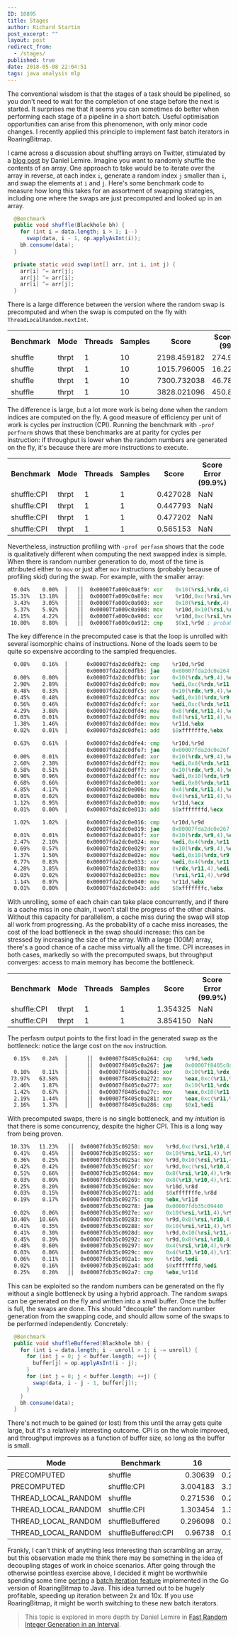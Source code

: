 ```yaml
---
ID: 10895
title: Stages
author: Richard Startin
post_excerpt: ""
layout: post
redirect_from:
  - /stages/
published: true
date: 2018-05-08 22:04:51
tags: java analysis mlp
---
```

The conventional wisdom is that the stages of a task should be pipelined, so you don't need to wait for the completion of one stage before the next is started. It surprises me that it seems you can sometimes do better when performing each stage of a pipeline in a short batch. Useful optimisation opportunities can arise from this phenomenon, with only minor code changes. I recently applied this principle to implement fast batch iterators in RoaringBitmap.

I came across a discussion about shuffling arrays on Twitter, stimulated by a <a href="https://lemire.me/blog/2018/03/24/when-shuffling-large-arrays-how-much-time-can-be-attributed-to-random-number-generation/" rel="noopener" target="_blank">blog post</a> by Daniel Lemire. Imagine you want to randomly shuffle the contents of an array. One approach to take would be to iterate over the array in reverse, at each index `i`, generate a random index `j` smaller than `i`, and swap the elements at `i` and `j`. Here's some benchmark code to measure how long this takes for an assortment of swapping strategies, including one where the swaps are just precomputed and looked up in an array.

```java
  @Benchmark
  public void shuffle(Blackhole bh) {
    for (int i = data.length; i > 1; i--)
      swap(data, i - 1, op.applyAsInt(i));
    bh.consume(data);
  }

  private static void swap(int[] arr, int i, int j) {
    arr[i] ^= arr[j];
    arr[j] ^= arr[i];
    arr[i] ^= arr[j];
  }
```

There is a large difference between the version where the random swap is precomputed and when the swap is computed on the fly with `ThreadLocalRandom.nextInt`.

<div class="table-holder">
<table class="table table-bordered table-hover table-condensed">
<tbody><tr>
<th>Benchmark</th>
<th>Mode</th>
<th>Threads</th>
<th>Samples</th>
<th>Score</th>
<th>Score Error (99.9%)</th>
<th>Unit</th>
<th>Param: mode</th>
<th>Param: size</th>
</tr>
<tr>
<td>shuffle</td>
<td>thrpt</td>
<td>1</td>
<td>10</td>
<td>2198.459182</td>
<td>274.965189</td>
<td>ops/s</td>
<td>THREAD_LOCAL_RANDOM</td>
<td>65536</td>
</tr>
<tr>
<td>shuffle</td>
<td>thrpt</td>
<td>1</td>
<td>10</td>
<td>1015.796005</td>
<td>16.225480</td>
<td>ops/s</td>
<td>THREAD_LOCAL_RANDOM</td>
<td>131072</td>
</tr>
<tr>
<td>shuffle</td>
<td>thrpt</td>
<td>1</td>
<td>10</td>
<td>7300.732038</td>
<td>46.788234</td>
<td>ops/s</td>
<td>PRECOMPUTED</td>
<td>65536</td>
</tr>
<tr>
<td>shuffle</td>
<td>thrpt</td>
<td>1</td>
<td>10</td>
<td>3828.021096</td>
<td>450.874537</td>
<td>ops/s</td>
<td>PRECOMPUTED</td>
<td>131072</td>
</tr>
</tbody></table>
</div>

The difference is large, but a lot more work is being done when the random indices are computed on the fly. A good measure of efficiency per unit of work is cycles per instruction (CPI). Running the benchmark with `-prof perfnorm` shows that these benchmarks are at parity for cycles per instruction: if throughput is lower when the random numbers are generated on the fly, it's because there are more instructions to execute.

<div class="table-holder">
<table class="table table-bordered table-hover table-condensed">
<tbody><tr>
<th>Benchmark</th>
<th>Mode</th>
<th>Threads</th>
<th>Samples</th>
<th>Score</th>
<th>Score Error (99.9%)</th>
<th>Unit</th>
<th>Param: mode</th>
<th>Param: size</th>
</tr>
<tr>
<td>shuffle:CPI</td>
<td>thrpt</td>
<td>1</td>
<td>1</td>
<td>0.427028</td>
<td>NaN</td>
<td>#/op</td>
<td>THREAD_LOCAL_RANDOM</td>
<td>65536</td>
</tr>
<tr>
<td>shuffle:CPI</td>
<td>thrpt</td>
<td>1</td>
<td>1</td>
<td>0.447793</td>
<td>NaN</td>
<td>#/op</td>
<td>THREAD_LOCAL_RANDOM</td>
<td>131072</td>
</tr>
<tr>
<td>shuffle:CPI</td>
<td>thrpt</td>
<td>1</td>
<td>1</td>
<td>0.477202</td>
<td>NaN</td>
<td>#/op</td>
<td>PRECOMPUTED</td>
<td>65536</td>
</tr>
<tr>
<td>shuffle:CPI</td>
<td>thrpt</td>
<td>1</td>
<td>1</td>
<td>0.565153</td>
<td>NaN</td>
<td>#/op</td>
<td>PRECOMPUTED</td>
<td>131072</td>
</tr>
</tbody></table>
</div>

Nevertheless, instruction profiling with `-prof perfasm` shows that the code is qualitatively different when computing the next swapped index is simple. When there is random number generation to do, most of the time is attributed either to `mov` or just after `mov` instructions (probably because of profiling skid) during the swap. For example, with the smaller array:

```asm
  0.04%    0.00%  │   ││  0x00007fa009c0a8f9: xor    0x10(%rsi,%rdx,4),%r10d  
 15.31%   13.18%  │   ││  0x00007fa009c0a8fe: mov    %r10d,0xc(%rsi,%rcx,4)  
  3.43%    3.05%  │   ││  0x00007fa009c0a903: xor    0x10(%rsi,%rdx,4),%r10d  
  5.37%    5.92%  │   ││  0x00007fa009c0a908: mov    %r10d,0x10(%rsi,%rdx,4)  
  4.15%    4.22%  │   ││  0x00007fa009c0a90d: xor    %r10d,0xc(%rsi,%rcx,4)  
 10.80%    8.80%  │   ││  0x00007fa009c0a912: cmp    $0x1,%r9d ; probably skid
```

The key difference in the precomputed case is that the loop is unrolled with several isomorphic chains of instructions. None of the loads seem to be quite so expensive according to the sampled frequencies. 

```asm
  0.08%    0.16%  │      0x00007fda2dc0dfb2: cmp    %r10d,%r9d
                  │      0x00007fda2dc0dfb5: jae    0x00007fda2dc0e264
  0.00%    0.00%  │      0x00007fda2dc0dfbb: xor    0x10(%rdx,%r9,4),%edi
  2.90%    2.89%  │      0x00007fda2dc0dfc0: mov    %edi,0xc(%rdx,%r11,4)
  0.48%    0.33%  │      0x00007fda2dc0dfc5: xor    0x10(%rdx,%r9,4),%edi
  0.45%    0.48%  │      0x00007fda2dc0dfca: mov    %edi,0x10(%rdx,%r9,4)
  0.56%    0.46%  │      0x00007fda2dc0dfcf: xor    %edi,0xc(%rdx,%r11,4)
  4.29%    3.88%  │      0x00007fda2dc0dfd4: mov    0x8(%rdx,%r11,4),%edi
  0.03%    0.01%  │      0x00007fda2dc0dfd9: mov    0x8(%rsi,%r11,4),%r9d
  1.38%    1.46%  │      0x00007fda2dc0dfde: mov    %r11d,%ebx
  0.02%    0.01%  │      0x00007fda2dc0dfe1: add    $0xfffffffe,%ebx   

  0.63%    0.61%  │      0x00007fda2dc0dfe4: cmp    %r10d,%r9d
                  │      0x00007fda2dc0dfe7: jae    0x00007fda2dc0e26f
  0.00%    0.01%  │      0x00007fda2dc0dfed: xor    0x10(%rdx,%r9,4),%edi
  2.60%    2.38%  │      0x00007fda2dc0dff2: mov    %edi,0x8(%rdx,%r11,4)
  0.58%    0.51%  │      0x00007fda2dc0dff7: xor    0x10(%rdx,%r9,4),%edi
  0.90%    0.96%  │      0x00007fda2dc0dffc: mov    %edi,0x10(%rdx,%r9,4)
  0.68%    0.66%  │      0x00007fda2dc0e001: xor    %edi,0x8(%rdx,%r11,4)
  4.85%    4.17%  │      0x00007fda2dc0e006: mov    0x4(%rdx,%r11,4),%edi
  0.01%    0.02%  │      0x00007fda2dc0e00b: mov    0x4(%rsi,%r11,4),%r9d
  1.12%    0.95%  │      0x00007fda2dc0e010: mov    %r11d,%ecx
  0.01%    0.00%  │      0x00007fda2dc0e013: add    $0xfffffffd,%ecx  

  1.02%    1.02%  │      0x00007fda2dc0e016: cmp    %r10d,%r9d
                  │      0x00007fda2dc0e019: jae    0x00007fda2dc0e267
  0.01%    0.01%  │      0x00007fda2dc0e01f: xor    0x10(%rdx,%r9,4),%edi
  2.47%    2.10%  │      0x00007fda2dc0e024: mov    %edi,0x4(%rdx,%r11,4)
  0.69%    0.57%  │      0x00007fda2dc0e029: xor    0x10(%rdx,%r9,4),%edi
  1.37%    1.50%  │      0x00007fda2dc0e02e: mov    %edi,0x10(%rdx,%r9,4)
  0.77%    0.83%  │      0x00007fda2dc0e033: xor    %edi,0x4(%rdx,%r11,4)
  4.28%    3.85%  │      0x00007fda2dc0e038: mov    (%rdx,%r11,4),%edi
  0.03%    0.02%  │      0x00007fda2dc0e03c: mov    (%rsi,%r11,4),%r9d
  1.14%    0.97%  │      0x00007fda2dc0e040: mov    %r11d,%ebx
  0.01%    0.00%  │      0x00007fda2dc0e043: add    $0xfffffffc,%ebx  

```

With unrolling, some of each chain can take place concurrently, and if there is a cache miss in one chain, it won't stall the progress of the other chains. Without this capacity for parallelism, a cache miss during the swap will stop all work from progressing. As the probability of a cache miss increases, the cost of the load bottleneck in the swap should increase: this can be stressed by increasing the size of the array. With a large (100M) array, there's a good chance of a cache miss virtually all the time. CPI increases in both cases, markedly so with the precomputed swaps, but throughput converges: access to main memory has become the bottleneck.

<div class="table-holder">
<table class="table table-bordered table-hover table-condensed">
<tbody><tr>
<th>Benchmark</th>
<th>Mode</th>
<th>Threads</th>
<th>Samples</th>
<th>Score</th>
<th>Score Error (99.9%)</th>
<th>Unit</th>
<th>Param: mode</th>
<th>Param: size</th>
</tr>
<tr>
<td>shuffle:CPI</td>
<td>thrpt</td>
<td>1</td>
<td>1</td>
<td>1.354325</td>
<td>NaN</td>
<td>#/op</td>
<td>THREAD_LOCAL_RANDOM</td>
<td>100000000</td>
</tr>
<tr>
<td>shuffle:CPI</td>
<td>thrpt</td>
<td>1</td>
<td>1</td>
<td>3.854150</td>
<td>NaN</td>
<td>#/op</td>
<td>PRECOMPUTED</td>
<td>100000000</td>
</tr>
</tbody></table>
</div>

The perfasm output points to the first load in the generated swap as the bottleneck: notice the large cost on the `mov` instruction.

```asm
  0.15%    0.24%  │      ││  0x00007f8405c0a264: cmp    %r9d,%edx
                  │      ││  0x00007f8405c0a267: jae    0x00007f8405c0a350
  0.10%    0.11%  │      ││  0x00007f8405c0a26d: xor    0x10(%r11,%rdx,4),%eax  
 73.97%   63.58%  │      ││  0x00007f8405c0a272: mov    %eax,0xc(%r11,%rcx,4)  
  2.46%    1.87%  │      ││  0x00007f8405c0a277: xor    0x10(%r11,%rdx,4),%eax 
  1.42%    0.67%  │      ││  0x00007f8405c0a27c: mov    %eax,0x10(%r11,%rdx,4) 
  2.19%    1.44%  │      ││  0x00007f8405c0a281: xor    %eax,0xc(%r11,%rcx,4) 
  2.16%    1.37%  │      ││  0x00007f8405c0a286: cmp    $0x1,%edi
```

With precomputed swaps, there is no single bottleneck, and my <em>intuition</em> is that there is some concurrency, despite the higher CPI. This is a long way from being proven.

```asm
 10.33%   11.23%   ││  0x00007fdb35c09250: mov    %r9d,0xc(%rsi,%r10,4)  
  0.41%    0.45%   ││  0x00007fdb35c09255: xor    0x10(%rsi,%r11,4),%r9d  
  0.36%    0.25%   ││  0x00007fdb35c0925a: mov    %r9d,0x10(%rsi,%r11,4)  
  0.42%    0.42%   ││  0x00007fdb35c0925f: xor    %r9d,0xc(%rsi,%r10,4)  
  0.51%    0.66%   ││  0x00007fdb35c09264: mov    0x8(%rsi,%r10,4),%r9d  
  0.03%    0.09%   ││  0x00007fdb35c09269: mov    0x8(%r13,%r10,4),%r11d 
  0.25%    0.20%   ││  0x00007fdb35c0926e: mov    %r10d,%r8d
  0.03%    0.15%   ││  0x00007fdb35c09271: add    $0xfffffffe,%r8d  
  0.19%    0.17%   ││  0x00007fdb35c09275: cmp    %ebx,%r11d
                   ││  0x00007fdb35c09278: jae    0x00007fdb35c09440
  0.02%    0.06%   ││  0x00007fdb35c0927e: xor    0x10(%rsi,%r11,4),%r9d  
 10.40%   10.66%   ││  0x00007fdb35c09283: mov    %r9d,0x8(%rsi,%r10,4) 
  0.41%    0.35%   ││  0x00007fdb35c09288: xor    0x10(%rsi,%r11,4),%r9d 
  0.41%    0.30%   ││  0x00007fdb35c0928d: mov    %r9d,0x10(%rsi,%r11,4) 
  0.45%    0.39%   ││  0x00007fdb35c09292: xor    %r9d,0x8(%rsi,%r10,4)  
  0.48%    0.60%   ││  0x00007fdb35c09297: mov    0x4(%rsi,%r10,4),%r9d  
  0.03%    0.06%   ││  0x00007fdb35c0929c: mov    0x4(%r13,%r10,4),%r11d 
  0.06%    0.11%   ││  0x00007fdb35c092a1: mov    %r10d,%edi
  0.02%    0.16%   ││  0x00007fdb35c092a4: add    $0xfffffffd,%edi   
  0.25%    0.20%   ││  0x00007fdb35c092a7: cmp    %ebx,%r11d
```

This can be exploited so the random numbers can be generated on the fly without a single bottleneck by using a hybrid approach. The random swaps can be generated on the fly and written into a small buffer. Once the buffer is full, the swaps are done. This should "decouple" the random number generation from the swapping code, and should allow some of the swaps to be performed independently. Concretely:

```java
  @Benchmark
  public void shuffleBuffered(Blackhole bh) {
    for (int i = data.length; i - unroll > 1; i -= unroll) {
      for (int j = 0; j < buffer.length; ++j) {
        buffer[j] = op.applyAsInt(i - j);
      }
      for (int j = 0; j < buffer.length; ++j) {
        swap(data, i - j - 1, buffer[j]);
      }
    }
    bh.consume(data);
  }
```

There's not much to be gained (or lost) from this until the array gets quite large, but it's a relatively interesting outcome. CPI is on the whole improved, and throughput improves as a function of buffer size, so long as the buffer is small.

<div class="table-holder">
<table class="table table-bordered table-hover table-condensed">
<thead><tr><th>Mode</th>
<th>Benchmark</th>
<th>16</th>
<th>32</th>
<th>64</th>
<th>128</th>
<th>256</th>
</tr></thead>
<tbody><tr>
<td>PRECOMPUTED</td>
<td>shuffle</td>
<td align="right">0.30639</td>
<td align="right">0.296566</td>
<td align="right">0.309829</td>
<td align="right">0.312449</td>
<td align="right">0.311183</td>
</tr>
<tr>
<td>PRECOMPUTED</td>
<td>shuffle:CPI</td>
<td align="right">3.004183</td>
<td align="right">3.126903</td>
<td align="right">2.989748</td>
<td align="right">2.987508</td>
<td align="right">3.000369</td>
</tr>
<tr>
<td>THREAD_LOCAL_RANDOM</td>
<td>shuffle</td>
<td align="right">0.271536</td>
<td align="right">0.266418</td>
<td align="right">0.271858</td>
<td align="right">0.265593</td>
<td align="right">0.264507</td>
</tr>
<tr>
<td>THREAD_LOCAL_RANDOM</td>
<td>shuffle:CPI</td>
<td align="right">1.303454</td>
<td align="right">1.328127</td>
<td align="right">1.300731</td>
<td align="right">1.32857</td>
<td align="right">1.377559</td>
</tr>
<tr>
<td>THREAD_LOCAL_RANDOM</td>
<td>shuffleBuffered</td>
<td align="right">0.296098</td>
<td align="right">0.324416</td>
<td align="right">0.346934</td>
<td align="right">0.353246</td>
<td align="right">0.35277</td>
</tr>
<tr>
<td>THREAD_LOCAL_RANDOM</td>
<td>shuffleBuffered:CPI</td>
<td align="right">0.96738</td>
<td align="right">0.937101</td>
<td align="right">0.893673</td>
<td align="right">0.87786</td>
<td align="right">0.874607</td>
</tr>
</tbody></table>
</div>

Frankly, I can't think of anything less interesting than scrambling an array, but this observation made me think there may be something in the idea of decoupling stages of work in choice scenarios. After going through the otherwise pointless exercise above, I decided it might be worthwhile spending some time <a href="https://github.com/RoaringBitmap/RoaringBitmap/pull/243" rel="noopener" target="_blank">porting</a> a <a href="https://github.com/RoaringBitmap/roaring/pull/150" rel="noopener" target="_blank">batch iteration feature</a> implemented in the Go version of RoaringBitmap to Java. This idea turned out to be hugely profitable, speeding up iteration between 2x and 10x. If you use RoaringBitmap, it might be worth switching to these new batch iterators.



<blockquote>This topic is explored in more depth by Daniel Lemire in <a href="https://arxiv.org/pdf/1805.10941.pdf" rel="noopener" target="_blank">Fast Random Integer Generation in an Interval</a>.</blockquote>
